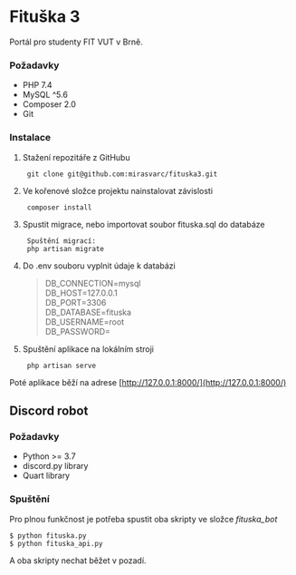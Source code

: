 # Fituška 3
Portál pro studenty FIT VUT v Brně.

### Požadavky

- PHP 7.4
- MySQL ^5.6
- Composer 2.0
- Git

### Instalace
1. Stažení repozitáře z GitHubu  

        git clone git@github.com:mirasvarc/fituska3.git  

2. Ve kořenové složce projektu nainstalovat závislosti  

        composer install  

3. Spustit migrace, nebo importovat soubor fituska.sql do databáze   

        Spuštění migrací:  
        php artisan migrate  

4. Do .env souboru vyplnit údaje k databázi
    >DB_CONNECTION=mysql  
    >DB_HOST=127.0.0.1  
    >DB_PORT=3306  
    >DB_DATABASE=fituska  
    >DB_USERNAME=root  
    >DB_PASSWORD=  

5. Spuštění aplikace na lokálním stroji  

        php artisan serve  
        
Poté aplikace běží na adrese [http://127.0.0.1:8000/](http://127.0.0.1:8000/)



## Discord robot

### Požadavky
- Python >= 3.7
- discord.py library
- Quart library

### Spuštění

Pro plnou funkčnost je potřeba spustit oba skripty ve složce *fituska_bot*  

    $ python fituska.py  
    $ python fituska_api.py  

A oba skripty nechat běžet v pozadí.  

